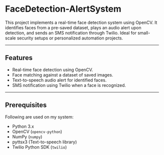 # FaceDetection-AlertSystem

This project implements a real-time face detection system using OpenCV. It identifies faces from a pre-saved dataset, plays an audio alert upon detection, and sends an SMS notification through Twilio. Ideal for small-scale security setups or personalized automation projects.

---

## Features
- Real-time face detection using OpenCV.
- Face matching against a dataset of saved images.
- Text-to-speech audio alert for identified faces.
- SMS notification using Twilio when a face is recognized.

---

## Prerequisites
Following are used on my system:
- Python 3.x
- OpenCV (`opencv-python`)
- NumPy (`numpy`)
- pyttsx3 (Text-to-speech library)
- Twilio Python SDK (`twilio`)
